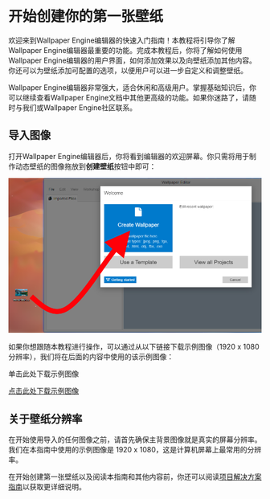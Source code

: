 # 开始创建你的第一张壁纸

欢迎来到Wallpaper Engine编辑器的快速入门指南！本教程将引导你了解Wallpaper Engine编辑器最重要的功能。完成本教程后，你将了解如何使用Wallpaper Engine编辑器的用户界面，如何添加效果以及向壁纸添加其他内容。你还可以为壁纸添加可配置的选项，以便用户可以进一步自定义和调整壁纸。

Wallpaper Engine编辑器非常强大，适合休闲和高级用户。掌握基础知识后，你可以继续查看Wallpaper Engine文档中其他更高级的功能。如果你迷路了，请随时与我们或Wallpaper Engine社区联系。

## 导入图像

打开Wallpaper Engine编辑器后，你将看到编辑器的欢迎屏幕。你只需将用于制作动态壁纸的图像拖放到**创建壁纸**按钮中即可：

![Square image compares to 16:9 aspect ratio](./new.png)

如果你想跟随本教程进行操作，可以通过从以下链接下载示例图像（1920 x 1080 分辨率），我们将在后面的内容中使用的该示例图像：

单击此处下载示例图像

<a href="/wallpaper-engine-docs/img/tutorials/mountain.png" download="mountain.png">点击此处下载示例图像</a>

## 关于壁纸分辨率

在开始使用导入的任何图像之前，请首先确保主背景图像就是真实的屏幕分辨率。我们在本指南中使用的示例图像是 1920 x 1080，这是计算机屏幕上最常用的分辨率。

在开始创建第一张壁纸以及阅读本指南和其他内容前，你还可以阅读[项目解决方案指南](/wallpaper-engine-docs/scene/performance/resolution)以获取更详细说明。